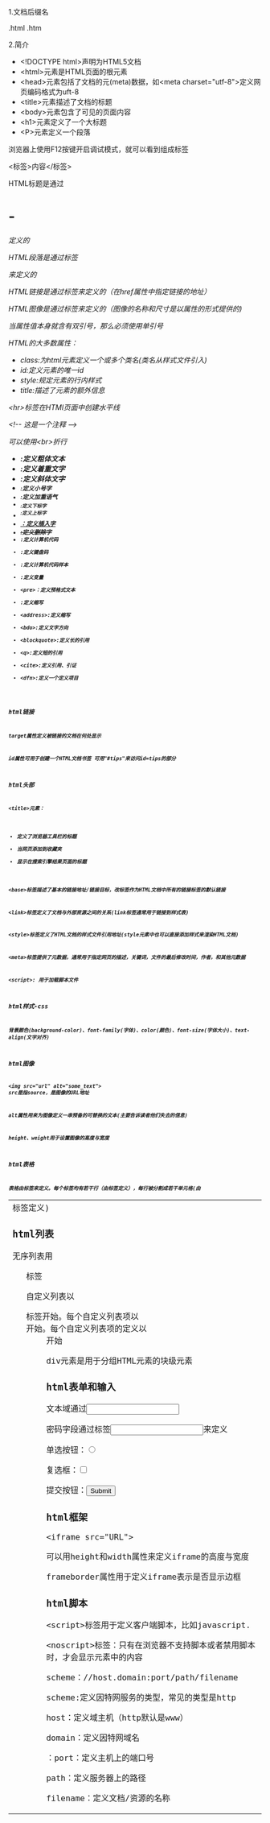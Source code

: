 1.文档后缀名

.html .htm

2.简介

* \<!DOCTYPE html>声明为HTML5文档
* \<html>元素是HTML页面的根元素
* \<head>元素包括了文档的元(meta)数据，如\<meta charset="utf-8">定义网页编码格式为uft-8
* \<title>元素描述了文档的标题
* \<body>元素包含了可见的页面内容
* \<h1>元素定义了一个大标题
* \<P>元素定义一个段落

浏览器上使用F12按键开启调试模式，就可以看到组成标签

\<标签>内容\</标签>

HTML标题是通过<h1>-<h6>定义的

HTML段落是通过标签<p>来定义的

HTML链接是通过标签<a>来定义的（在href属性中指定链接的地址）

HTML图像是通过标签<img>来定义的（图像的名称和尺寸是以属性的形式提供的)

当属性值本身就含有双引号，那么必须使用单引号

HTML的大多数属性：

* class:为html元素定义一个或多个类名(类名从样式文件引入)
* id:定义元素的唯一id
* style:规定元素的行内样式
* title:描述了元素的额外信息

\<hr>标签在HTMl页面中创建水平线

\<!-- 这是一个注释 -->

可以使用\<br>折行

* <b>:定义粗体文本
* <em>:定义着重文字
* <i>:定义斜体文字
* <small>:定义小号字
* <strong>:定义加重语气
* <sub>:定义下标字
* <sup>:定义上标字
* <ins>：定义插入字
* <del>:定义删除字
* <code>:定义计算机代码
* <kbd>:定义键盘码
* <samp>:定义计算机代码样本
* <var>:定义变量
* \<pre>：定义预格式文本
* <abbr>:定义缩写
* \<address>:定义缩写
* \<bdo>:定义文字方向
* \<blockquote>:定义长的引用
* \<q>:定义短的引用
* \<cite>:定义引用、引证
* \<dfn>:定义一个定义项目

### html链接

target属性定义被链接的文档在何处显示

id属性可用于创建一个HTML文档书签 可用"#tips"来访问id=tips的部分

### html头部

\<title>元素：

* 定义了浏览器工具栏的标题
* 当网页添加到收藏夹
* 显示在搜索引擎结果页面的标题

\<base>标签描述了基本的链接地址/链接目标，改标签作为HTML文档中所有的链接标签的默认链接

\<link>标签定义了文档与外部资源之间的关系(link标签通常用于链接到样式表)

\<style>标签定义了HTML文档的样式文件引用地址(style元素中也可以直接添加样式来渲染HTML文档)

\<meta>标签提供了元数据，通常用于指定网页的描述，关键词，文件的最后修改时间，作者，和其他元数据

\<script>: 用于加载脚本文件

### html样式-css

背景颜色(background-color)、font-family(字体)、color(颜色)、font-size(字体大小)、text-align(文字对齐)

### html图像

\<img src="url" alt="some_text"> src是指source，是图像的URL地址

alt属性用来为图像定义一串预备的可替换的文本(主要告诉读者他们失去的信息)

height、weight用于设置图像的高度与宽度

### html表格

表格由<table>标签来定义。每个标签均有若干行（由<tr>标签定义），每行被分割成若干单元格(由<td>标签定义)

### html列表

无序列表用<ul>标签

自定义列表以<dl>标签开始。每个自定义列表项以<dt>开始。每个自定义列表项的定义以<dd>开始

div元素是用于分组HTML元素的块级元素

### html表单和输入

文本域通过<input type="text">

密码字段通过标签<input type="password">来定义

单选按钮：<input type="radio">

复选框：<input type="checkbox">

提交按钮：<input type="submit">

### html框架

\<iframe src="URL"></iframe>

可以用height和width属性来定义iframe的高度与宽度

frameborder属性用于定义iframe表示是否显示边框

### html脚本

\<script>标签用于定义客户端脚本，比如javascript.

\<noscript>标签：只有在浏览器不支持脚本或者禁用脚本时，才会显示<noscript>元素中的内容

scheme：//host.domain:port/path/filename

scheme:定义因特网服务的类型，常见的类型是http

host：定义域主机（http默认是www）

domain：定义因特网域名

：port：定义主机上的端口号

path：定义服务器上的路径

filename：定义文档/资源的名称


